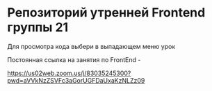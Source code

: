 # Репозиторий утренней Frontend группы 21

Для просмотра кода выбери в выпадающем меню урок

Постоянная ссылка на занятия по FrontEnd -

https://us02web.zoom.us/j/83035245300?pwd=aVVkNzZSVFc3aGorUGFDaUxaKzNLZz09
